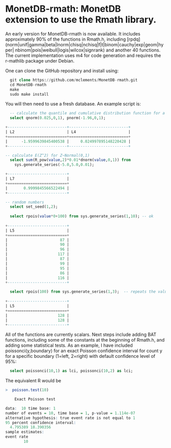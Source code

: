

# MonetDB-rmath: MonetDB extension to use the Rmath library.

An early version for MonetDB-rmath is now available. It includes approximately 90% of the functions in Rmath.h, including [rpdq](norm|unif|gamma|beta|lnorm|chisq|nchisq|f|t|binom|cauchy|exp|geom|hyper|
nbinom|pois|weibull|logis|wilcox|signrank) and another 40 functions. The current implementation uses m4 for code generation and requires the r-mathlib package under Debian.

One can clone the GitHub repository and install using:

``` SQL
  git clone https://github.com/mclements/MonetDB-rmath.git
  cd MonetDB-rmath
  make
  sudo make install
```


You will then need to use a fresh database. An example script is:

``` SQL
  -- calculate the quantile and cumulative distribution function for a unit normal
  select qnorm(0.025,0,1), pnorm(-1.96,0,1);

+--------------------------+--------------------------+
| L2                       | L4                       |
+==========================+==========================+
|      -1.9599639845400538 |     0.024997895148220428 |
+--------------------------+--------------------------+

-- calculate E(Z^2) for Z~Normal(0,1)
  select sum(R_pow(value,2)*0.01*dnorm(value,0,1)) from
    sys.generate_series(-5.0,5.0,0.01);

+--------------------------+
| L7                       |
+==========================+
|       0.9999845566522494 |
+--------------------------+

-- random numbers
  select set_seed(1,2);
  
  select rpois(value*0+100) from sys.generate_series(1,10); -- ok
  
+--------------------------+
| L5                       |
+==========================+
|                       87 |
|                       90 |
|                       96 |
|                      117 |
|                       87 |
|                       99 |
|                       95 |
|                       86 |
|                      116 |
+--------------------------+

  select rpois(100) from sys.generate_series(1,3);  -- repeats the values:-<
  
+--------------------------+
| L5                       |
+==========================+
|                      128 |
|                      128 |
+--------------------------+
```

All of the functions are currently scalars. Next steps include adding BAT functions, including some of the constants at the beginning of Rmath.h, and adding some statistical tests. As an example, I have
included poissonci(y,boundary) for an exact Poisson confidence interval for count y for a specific boundary (1=left, 2=right) with default confidence level of 95%:

``` SQL
  select poissonci(10,1) as lci, poissonci(10,2) as lci;
```

The equivalent R would be

``` R
>  poisson.test(10)

	Exact Poisson test

data:  10 time base: 1
number of events = 10, time base = 1, p-value = 1.114e-07
alternative hypothesis: true event rate is not equal to 1
95 percent confidence interval:
  4.795389 18.390356
sample estimates:
event rate 
        10 
```

